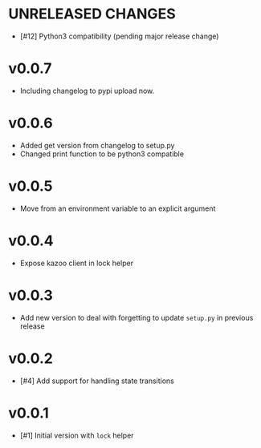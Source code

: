 # UNRELEASED CHANGES

* [#12] Python3 compatibility (pending major release change)

# v0.0.7

* Including changelog to pypi upload now.

# v0.0.6

* Added get version from changelog to setup.py
* Changed print function to be python3 compatible

# v0.0.5

* Move from an environment variable to an explicit argument

# v0.0.4

* Expose kazoo client in lock helper

# v0.0.3

* Add new version to deal with forgetting to update `setup.py` in previous
release

# v0.0.2

* [#4] Add support for handling state transitions

# v0.0.1

* [#1] Initial version with `lock` helper
